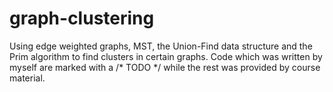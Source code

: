 # graph-clustering
Using edge weighted graphs, MST, the Union-Find data structure and the Prim algorithm to find clusters in certain graphs.
Code which was written by myself are marked with a /* TODO */ while the rest was provided by course material.
